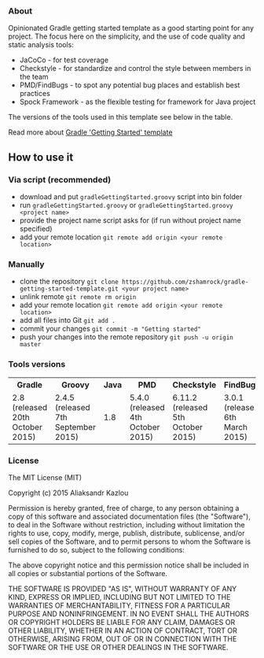 ### About
Opinionated Gradle getting started template as a good starting point for any project. 
The focus here on the simplicity, and the use of code quality and static analysis tools:
- JaCoCo - for test coverage
- Checkstyle - for standardize and control the style between members in the team
- PMD/FindBugs - to spot any potential bug places and establish best practices
- Spock Framework - as the flexible testing for framework for Java project

The versions of the tools used in this template see below in the table.

Read more about [Gradle 'Getting Started' template](http://akazlou.com/posts/2015-07-19-gradle-getting-started-template.html)

## How to use it

### Via script (recommended)
 - download and put `gradleGettingStarted.groovy` script into bin folder
 - run `gradleGettingStarted.groovy` or `gradleGettingStarted.groovy <project name>`
 - provide the project name script asks for (if run without project name specified)
 - add your remote location `git remote add origin <your remote location>`

### Manually
 - clone the repository `git clone https://github.com/zshamrock/gradle-getting-started-template.git <your project name>`
 - unlink remote `git remote rm origin`
 - add your remote location `git remote add origin <your remote location>`
 - add all files into Git `git add .`
 - commit your changes `git commit -m "Getting started"`
 - push your changes into the remote repository `git push -u origin master`

### Tools versions
<table>
    <tr>
        <th>Gradle</th>
        <th>Groovy</th>
        <th>Java</th>
        <th>PMD</th>
        <th>Checkstyle</th>
        <th>FindBugs</th>
        <th>JDepend</th>
        <th>JaCoCo</th>
    </tr>
    <tr>
        <td>2.8 (released 20th October 2015)</td>
        <td>2.4.5 (released 7th September 2015)</td>
        <td>1.8</td>
        <td>5.4.0 (released 4th October 2015)</td>
        <td>6.11.2 (released 5th October 2015)</td>
        <td>3.0.1 (release 6th March 2015)</td>
        <td>2.9.1 (released 22nd August 2008)</td>
        <td>0.7.5.201505241946 (released 24th May 2015)</td>
    </tr>
</table>

### License
The MIT License (MIT)

Copyright (c) 2015 Aliaksandr Kazlou

Permission is hereby granted, free of charge, to any person obtaining a copy
of this software and associated documentation files (the "Software"), to deal
in the Software without restriction, including without limitation the rights
to use, copy, modify, merge, publish, distribute, sublicense, and/or sell
copies of the Software, and to permit persons to whom the Software is
furnished to do so, subject to the following conditions:

The above copyright notice and this permission notice shall be included in all
copies or substantial portions of the Software.

THE SOFTWARE IS PROVIDED "AS IS", WITHOUT WARRANTY OF ANY KIND, EXPRESS OR
IMPLIED, INCLUDING BUT NOT LIMITED TO THE WARRANTIES OF MERCHANTABILITY,
FITNESS FOR A PARTICULAR PURPOSE AND NONINFRINGEMENT. IN NO EVENT SHALL THE
AUTHORS OR COPYRIGHT HOLDERS BE LIABLE FOR ANY CLAIM, DAMAGES OR OTHER
LIABILITY, WHETHER IN AN ACTION OF CONTRACT, TORT OR OTHERWISE, ARISING FROM,
OUT OF OR IN CONNECTION WITH THE SOFTWARE OR THE USE OR OTHER DEALINGS IN THE
SOFTWARE.
